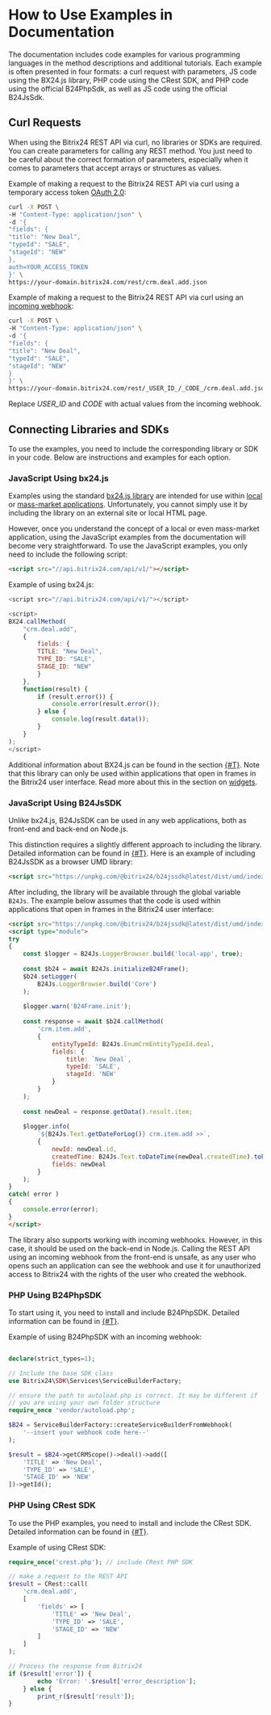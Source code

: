 # How to Use Examples in Documentation

The documentation includes code examples for various programming languages in the method descriptions and additional tutorials. Each example is often presented in four formats: a curl request with parameters, JS code using the BX24.js library, PHP code using the CRest SDK, and PHP code using the official B24PhpSdk, as well as JS code using the official B24JsSdk.

## Curl Requests

When using the Bitrix24 REST API via curl, no libraries or SDKs are required. You can create parameters for calling any REST method. You just need to be careful about the correct formation of parameters, especially when it comes to parameters that accept arrays or structures as values.

Example of making a request to the Bitrix24 REST API via curl using a temporary access token [OAuth 2.0](./api-reference/oauth/index.md):

```bash
curl -X POST \
-H "Content-Type: application/json" \
-d '{
"fields": {
"title": "New Deal",
"typeId": "SALE",
"stageId": "NEW"
},
auth=YOUR_ACCESS_TOKEN
}' \
https://your-domain.bitrix24.com/rest/crm.deal.add.json
```

Example of making a request to the Bitrix24 REST API via curl using an [incoming webhook](./local-integrations/local-webhooks.md):

```bash
curl -X POST \
-H "Content-Type: application/json" \
-d '{
"fields": {
"title": "New Deal",
"typeId": "SALE",
"stageId": "NEW"
}
}' \
https://your-domain.bitrix24.com/rest/_USER_ID_/_CODE_/crm.deal.add.json
```

Replace _USER_ID_ and _CODE_ with actual values from the incoming webhook.

## Connecting Libraries and SDKs

To use the examples, you need to include the corresponding library or SDK in your code. Below are instructions and examples for each option.

### JavaScript Using bx24.js

Examples using the standard [bx24.js library](./api-reference/bx24-js-sdk/index.md) are intended for use within [local](./local-integrations/local-apps.md) or [mass-market applications](./market/index.md). Unfortunately, you cannot simply use it by including the library on an external site or local HTML page.

However, once you understand the concept of a local or even mass-market application, using the JavaScript examples from the documentation will become very straightforward. To use the JavaScript examples, you only need to include the following script:

```html
<script src="//api.bitrix24.com/api/v1/"></script>
```

Example of using bx24.js:

```js
<script src="//api.bitrix24.com/api/v1/"></script>

<script>
BX24.callMethod(
    "crm.deal.add",
    {
        fields: {
        TITLE: "New Deal",
        TYPE_ID: "SALE",
        STAGE_ID: "NEW"
        }
    },
    function(result) {
        if (result.error()) {
            console.error(result.error());
        } else {
            console.log(result.data());
        }
    }
);
</script>
```

Additional information about BX24.js can be found in the section [{#T}](./api-reference/bx24-js-sdk/index.md). Note that this library can only be used within applications that open in frames in the Bitrix24 user interface. Read more about this in the section on [widgets](./api-reference/widgets/index.md).

### JavaScript Using B24JsSDK

Unlike bx24.js, B24JsSDK can be used in any web applications, both as front-end and back-end on Node.js.

This distinction requires a slightly different approach to including the library. Detailed information can be found in [{#T}](./api-reference/b24jssdk/index.md). Here is an example of including B24JsSDK as a browser UMD library:

```html
<script src="https://unpkg.com/@bitrix24/b24jssdk@latest/dist/umd/index.min.js"></script>
```

After including, the library will be available through the global variable `B24Js`. The example below assumes that the code is used within applications that open in frames in the Bitrix24 user interface:

```html
<script src="https://unpkg.com/@bitrix24/b24jssdk@latest/dist/umd/index.min.js"></script>
<script type="module">
try
{
    const $logger = B24Js.LoggerBrowser.build('local-app', true);
    
    const $b24 = await B24Js.initializeB24Frame();
    $b24.setLogger(
        B24Js.LoggerBrowser.build('Core')
    );
    
    $logger.warn('B24Frame.init');
    
    const response = await $b24.callMethod(
        'crm.item.add',
        {
            entityTypeId: B24Js.EnumCrmEntityTypeId.deal,
            fields: {
                title: `New Deal`,
                typeId: 'SALE',
                stageId: 'NEW'
            }
        }
    );
    
    const newDeal = response.getData().result.item;
    
    $logger.info(
        `${B24Js.Text.getDateForLog()} crm.item.add >>`,
        {
            newId: newDeal.id,
            createdTime: B24Js.Text.toDateTime(newDeal.createdTime).toFormat('HH:mm:ss'),
            fields: newDeal
        }
    );
}
catch( error )
{
    console.error(error);
}
</script>
```

The library also supports working with incoming webhooks. However, in this case, it should be used on the back-end in Node.js. Calling the REST API using an incoming webhook from the front-end is unsafe, as any user who opens such an application can see the webhook and use it for unauthorized access to Bitrix24 with the rights of the user who created the webhook.

### PHP Using B24PhpSDK

To start using it, you need to install and include B24PhpSDK. Detailed information can be found in [{#T}](./api-reference/b24phpsdk/index.md).

Example of using B24PhpSDK with an incoming webhook:

```php

declare(strict_types=1);

// Include the base SDK class
use Bitrix24\SDK\Services\ServiceBuilderFactory;

// ensure the path to autoload.php is correct. It may be different if
// you are using your own folder structure 
require_once 'vendor/autoload.php'; 

$B24 = ServiceBuilderFactory::createServiceBuilderFromWebhook(
    '--insert your webhook code here--'
);

$result = $B24->getCRMScope()->deal()->add([
    'TITLE' => 'New Deal',
    'TYPE_ID' => 'SALE',
    'STAGE_ID' => 'NEW'
])->getId();
```

### PHP Using CRest SDK

To use the PHP examples, you need to install and include the CRest SDK. Detailed information can be found in [{#T}](./api-reference/crest-php-sdk/index.md).

Example of using CRest SDK:

```php
require_once('crest.php'); // include CRest PHP SDK

// make a request to the REST API
$result = CRest::call(
    'crm.deal.add',
    [
        'fields' => [
            'TITLE' => 'New Deal',
            'TYPE_ID' => 'SALE',
            'STAGE_ID' => 'NEW'
        ]
    ]
);

// Process the response from Bitrix24
if ($result['error']) {
        echo 'Error: '.$result['error_description'];
    } else {
        print_r($result['result']);
}
```